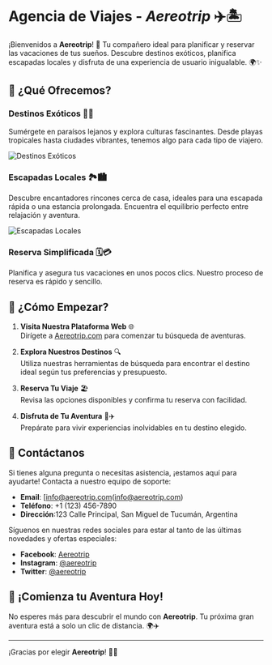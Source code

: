 
# Agencia de Viajes - *Aereotrip* ✈️🏝️

¡Bienvenidos a **Aereotrip**! 🌟 Tu compañero ideal para planificar y reservar las vacaciones de tus sueños. Descubre destinos exóticos, planifica escapadas locales y disfruta de una experiencia de usuario inigualable. 🌍✨

## 🌟 ¿Qué Ofrecemos?

### **Destinos Exóticos** 🌴🌺

Sumérgete en paraísos lejanos y explora culturas fascinantes. Desde playas tropicales hasta ciudades vibrantes, tenemos algo para cada tipo de viajero. 

![Destinos Exóticos](https://i.pinimg.com/564x/ec/35/10/ec35102ab873bc813fd402efd2b82059.jpg)  <!-- Reemplaza el enlace con la URL de tu imagen de destinos exóticos -->

### **Escapadas Locales** 🏞️🏙️

Descubre encantadores rincones cerca de casa, ideales para una escapada rápida o una estancia prolongada. Encuentra el equilibrio perfecto entre relajación y aventura.

![Escapadas Locales](https://i.pinimg.com/736x/59/fb/45/59fb45b0faa1e43b889f14da70c313ab.jpg)  <!-- Reemplaza el enlace con la URL de tu imagen de escapadas locales -->


### **Reserva Simplificada** 🗓️💳

Planifica y asegura tus vacaciones en unos pocos clics. Nuestro proceso de reserva es rápido y sencillo.



## 🚀 ¿Cómo Empezar?

1. **Visita Nuestra Plataforma Web** 🌐  
   Dirígete a [Aereotrip.com](https://www.aereotrip.com) para comenzar tu búsqueda de aventuras.

2. **Explora Nuestros Destinos** 🔍  
   Utiliza nuestras herramientas de búsqueda para encontrar el destino ideal según tus preferencias y presupuesto.

3. **Reserva Tu Viaje** 🏖️  
   Revisa las opciones disponibles y confirma tu reserva con facilidad.

4. **Disfruta de Tu Aventura** 🎒✈️  
   Prepárate para vivir experiencias inolvidables en tu destino elegido.

## 💬 Contáctanos

Si tienes alguna pregunta o necesitas asistencia, ¡estamos aquí para ayudarte! Contacta a nuestro equipo de soporte:

- **Email**: [info@aereotrip.com(info@aereotrip.com)
- **Teléfono**: +1 (123) 456-7890
- **Dirección**:123 Calle Principal, San Miguel de Tucumán, Argentina

Síguenos en nuestras redes sociales para estar al tanto de las últimas novedades y ofertas especiales:

- **Facebook**: [Aereotrip](https://www.facebook.com/aereotrip)
- **Instagram**: [@aereotrip](https://www.instagram.com/aereotrip)
- **Twitter**: [@aereotrip](https://twitter.com/aereotrip)

## 🌟 ¡Comienza tu Aventura Hoy!

No esperes más para descubrir el mundo con **Aereotrip**. Tu próxima gran aventura está a solo un clic de distancia. 🌍✈️

---

¡Gracias por elegir **Aereotrip**! 🙌🌟
